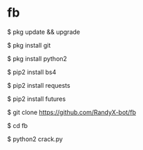 # fb


$ pkg update && upgrade

$ pkg install git

$ pkg install python2

$ pip2 install bs4

$ pip2 install requests

$ pip2 install futures

$ git clone https://github.com/RandyX-bot/fb

$ cd fb

$ python2 crack.py
